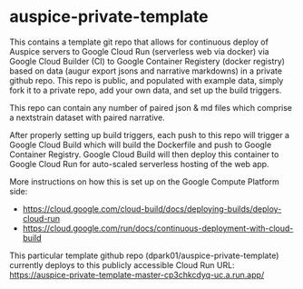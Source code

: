 # auspice-private-template
This contains a template git repo that allows for continuous deploy of
Auspice servers to Google Cloud Run (serverless web via docker)
via Google Cloud Builder (CI) to Google Container Registery (docker registry)
based on data (augur export jsons and narrative markdowns) in a private
github repo. This repo is public, and populated with example data,
simply fork it to a private repo, add your own data, and set up the
build triggers.

This repo can contain any number of paired json & md files which comprise a 
nextstrain dataset with paired narrative.

After properly setting up build triggers, each push to this repo will 
trigger a Google Cloud Build which will build the Dockerfile and push to 
Google Container Registry. Google Cloud Build will then deploy this 
container to Google Cloud Run for auto-scaled serverless hosting of the 
web app.

More instructions on how this is set up on the Google Compute Platform side:

 - https://cloud.google.com/cloud-build/docs/deploying-builds/deploy-cloud-run
 - https://cloud.google.com/run/docs/continuous-deployment-with-cloud-build

This particular template github repo (dpark01/auspice-private-template)
currently deploys to this publicly accessible Cloud Run URL:
https://auspice-private-template-master-cp3chkcdyq-uc.a.run.app/
